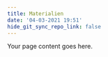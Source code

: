 ```yaml
---
title: Materialien
date: '04-03-2021 19:51'
hide_git_sync_repo_link: false
---
```


Your page content goes here.
